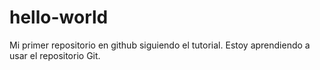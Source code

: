 # hello-world
Mi primer repositorio en github siguiendo el tutorial. Estoy aprendiendo a usar el repositorio Git.
